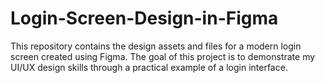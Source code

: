 # Login-Screen-Design-in-Figma
This repository contains the design assets and files for a modern login screen created using Figma. The goal of this project is to demonstrate my UI/UX design skills through a practical example of a login interface.
